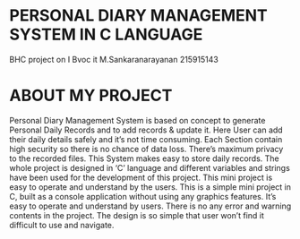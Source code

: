 # PERSONAL DIARY MANAGEMENT SYSTEM IN C LANGUAGE

BHC project on I Bvoc it 
M.Sankaranarayanan
215915143

# ABOUT MY PROJECT 
Personal Diary Management System is based on concept to generate Personal 
Daily Records and to add records & update it. Here User can add their daily details safely 
and it’s not time consuming. Each Section contain high security so there is no chance of 
data loss. There’s maximum privacy to the recorded files. This System makes easy to store 
daily records. The whole project is designed in ‘C’ language and different variables and 
strings have been used for the development of this project. This mini project is easy to 
operate and understand by the users. This is a simple mini project in C, built as a console 
application without using any graphics features. It’s easy to operate and understand by 
users. There is no any error and warning contents in the project. The design is so simple 
that user won’t find it difficult to use and navigate.
